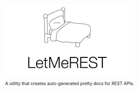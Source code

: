 <img src='bin/logo.png' style='text-align: center;'>

A utility that creates auto-generated pretty docs for REST APIs.
